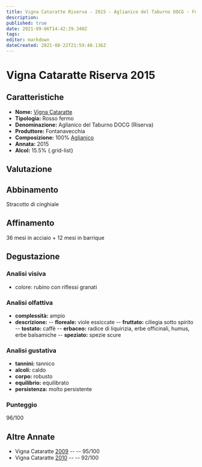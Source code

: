 ```yaml
---
title: Vigna Cataratte Riserva - 2015 - Aglianico del Taburno DOCG - Fontanavecchia
description: 
published: true
date: 2021-09-06T14:42:29.340Z
tags: 
editor: markdown
dateCreated: 2021-08-22T21:59:40.136Z
---
```


# Vigna Cataratte Riserva 2015

## Caratteristiche
- **Nome:** [Vigna Cataratte](/vini/Italia/Campania/Fontanavecchia/Vigna-Cataratte-Riserva/scheda-globale) 
- **Tipologia:** Rosso fermo
- **Denominazione:** Aglianico del Taburno DOCG (Riserva)
- **Produttore:** Fontanavecchia 
- **Composizione:** 100% [Aglianico](/vitigni/Italia/aglianico)
- **Annata:** 2015
- **Alcol:** 15.5%
{.grid-list}

## Valutazione

<span class="valutazione"><span class="star-5"></span></span>

## Abbinamento
Stracotto di cinghiale

## Affinamento
36 mesi in acciaio + 12 mesi in barrique

## Degustazione

### Analisi visiva
- colore: rubino con riflessi granati

### Analisi olfattiva
- **complessità:**  ampio
- **descrizione:** 
-- **floreale:** viole essiccate
-- **fruttato:** ciliegia sotto spirito
-- **tostato:** caffè
-- **erbaceo:** radice di liquirizia, erbe officinali, humus, erbe balsamiche
-- **speziato:** spezie scure

### Analisi gustativa
- **tannini:** tannico
- **alcoli:** caldo
- **corpo:** robusto
- **equilibrio:** equilibrato
- **persistenza:** molto persistente

### Punteggio
<span class="valutazione">96/100</span>

## Altre Annate
- Vigna Cataratte [2009](/vini/Italia/Campania/Fontanavecchia/Vigna-Cataratte-Riserva/2009) -- <span class="star-5"></span>  -- 95/100
- Vigna Cataratte [2010](/vini/Italia/Campania/Fontanavecchia/Vigna-Cataratte-Riserva/2010) -- <span class="star-5"></span>  -- 92/100